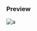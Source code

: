 ### Preview
![a](https://github.com/Eazvy/UILibs/blob/main/Librarys/Ciazware/Screenshot%202023-02-22%20211216.png?raw=true)
